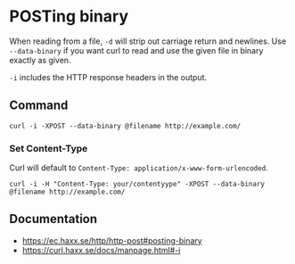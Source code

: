 # POSTing binary
When reading from a file, `-d` will strip out carriage return and newlines. Use `--data-binary` if you want curl to read and use the given file in binary exactly as given.

`-i` includes the HTTP response headers in the output.

## Command
```
curl -i -XPOST --data-binary @filename http://example.com/
``` 

### Set Content-Type 
Curl will default to `Content-Type: application/x-www-form-urlencoded`.
```
curl -i -H "Content-Type: your/contentyype" -XPOST --data-binary @filename http://example.com/
``` 


## Documentation
* https://ec.haxx.se/http/http-post#posting-binary
* https://curl.haxx.se/docs/manpage.html#-i